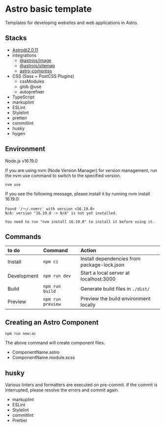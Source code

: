 # Astro basic template
Templates for developing websites and web applications in Astro.

## Stacks
- [Astro@2.0.11](https://astro.build/ "Astro@2.0.11")
- integrations
  - [@astrojs/image](https://github.com/withastro/astro/tree/main/packages/integrations/image/ "@astrojs/image")
  - [@astrojs/sitemap](https://github.com/withastro/astro/tree/main/packages/integrations/sitemap/ "@astrojs/sitemap")
  - [astro-compress](https://github.com/astro-community/astro-compress "astro-compress")
- CSS (Sass + PostCSS Plugins)
  - cssModules
  - glob @use
  - autoprefixer
- TypeScript
- markuplint
- ESLint
- Stylelint
- pretteir
- commitlint
- husky
- hygen

## Environment
Node.js v16.19.0

If you are using nvm (Node Version Manager) for version management, run the nvm use command to switch to the specified version.

```
nvm use
```

If you see the following message, please install it by running nvm install 16.19.0:

```
Found '/〜/.nvmrc' with version <16.19.0>
N/A: version "16.19.0 -> N/A" is not yet installed.

You need to run "nvm install 16.19.0" to install it before using it.
```

## Commands

| to do            | Command              | Action                                             |
| :--------------------- | :--------------------- | :------------------------------------------------- |
| Install         | `npm ci`         | Install dependencies from package-lock.json                             |
| Development         | `npm run dev`             | Start a local server at localhost:3000     |
| Build         | `npm run build`           | Generate build files in `./dist/`            |
| Preview         | `npm run preview`         | Preview the build environment locally       |


## Creating an Astro Component

```
npm run new:ac
```

The above command will create component files.

- ComponentName.astro
- ComponentName.module.scss


## husky

Various linters and formatters are executed on pre-commit.
If the commit is interrupted, please resolve the errors and commit again.

- markuplint
- ESLint
- Stylelint
- commitlint
- Prettier

